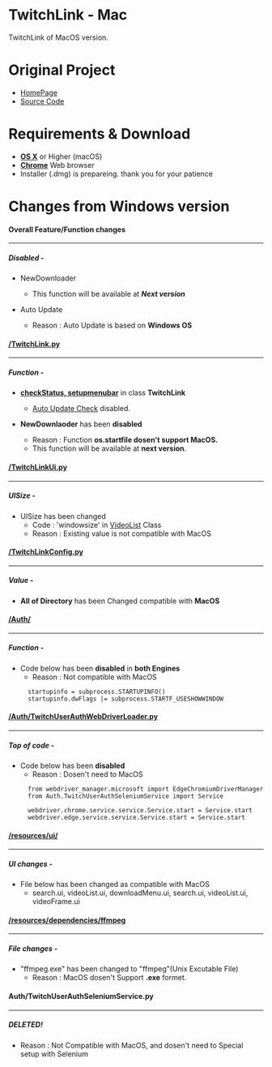 # TwitchLink - Mac
TwitchLink of MacOS version.


# Original Project
- [HomePage](https://twitchlink.github.io)
- [Source Code](https://github.com/devhotteok/TwitchLink)


# Requirements & Download

- **[OS X](https://en.wikipedia.org/wiki/MacOS)** or Higher (macOS)
- **[Chrome](https://www.google.com/url?sa=t&rct=j&q=&esrc=s&source=web&cd=&ved=2ahUKEwjQhO3jtp_vAhVSHaYKHVL2CfkQFjAAegQIBBAE&url=https%3A%2F%2Fwww.google.com%2Fintl%2Fko%2Fchrome%2F&usg=AOvVaw13CftYisc_84G1d2VQFf-w)** Web browser
- Installer (.dmg) is prepareing. thank you for your patience


# Changes from Windows version

#### Overall Feature/Function changes
***
##### Disabled -

- NewDownloader
    - This function will be available at ***Next version***
  
- Auto Update
    - Reason : Auto Update is based on **Windows OS**  




#### [/TwitchLink.py](https://github.com/Leatherback-Azi/TwitchLink-MacOS/blob/main/TwitchLink.py)
***
##### Function -

- **[checkStatus, setupmenubar](https://github.com/Leatherback-Azi/TwitchLink-MacOS/blob/main/TwitchLink.py#L78)** in class **TwitchLink**

    - [Auto Update Check](https://github.com/Leatherback-Azi/TwitchLink-MacOS/blob/main/TwitchLink.py#L105) disabled.

- **NewDownlaoder** has been **disabled**

    - Reason : Function **os.startfile dosen't support MacOS.**
    - This function will be available at **next version**.
    
    
#### [/TwitchLinkUi.py](https://github.com/Leatherback-Azi/TwitchLink-MacOS/blob/main/TwitchLinkUi.py)
***
##### UISize -

* UISize has been changed
    * Code : 'windowsize' in [VideoList](https://github.com/Leatherback-Azi/TwitchLink-MacOS/blob/main/TwitchLinkUi.py#L605) Class
    * Reason : Existing value is not compatible with MacOS
   
   
#### [/TwitchLinkConfig.py](https://github.com/Leatherback-Azi/TwitchLink-MacOS/blob/main/TwitchLinkConfig.py) 
***
##### Value -

* **All of Directory** has been Changed compatible with **MacOS**

#### [/Auth/](https://github.com/Leatherback-Azi/TwitchLink-MacOS/tree/main/Auth)
***
##### Function -

- Code below has been **disabled** in **both Engines**
    - Reason : Not compatible with MacOS
    <pre><code>  startupinfo = subprocess.STARTUPINFO()
    startupinfo.dwFlags |= subprocess.STARTF_USESHOWWINDOW    </code></pre>


#### [/Auth/TwitchUserAuthWebDriverLoader.py](https://github.com/Leatherback-Azi/TwitchLink-MacOS/blob/main/Auth/TwitchUserAuthWebDriverLoader.py)
***
##### Top of code -

- Code below has been **disabled**
    - Reason : Dosen't need to MacOS
    <pre><code>  from webdriver_manager.microsoft import EdgeChromiumDriverManager
    from Auth.TwitchUserAuthSeleniumService import Service

    webdriver.chrome.service.service.Service.start = Service.start
    webdriver.edge.service.service.Service.start = Service.start  </code></pre>
    
    
#### [/resources/ui/](https://github.com/Leatherback-Azi/TwitchLink-MacOS/tree/main/resources/ui)
***
##### UI changes -

- File below has been changed as compatible with MacOS
    - search.ui, videoList.ui, downloadMenu.ui, search.ui, videoList.ui, videoFrame.ui


#### [/resources/dependencies/ffmpeg](https://github.com/Leatherback-Azi/TwitchLink-MacOS/blob/main/resources/dependencies/ffmpeg)
***
##### File changes -
- "ffmpeg.exe" has been changed to "ffmpeg"(Unix Excutable File)
    - Reason : MacOS dosen't Support **.exe** formet.
    
    
#### Auth/TwitchUserAuthSeleniumService.py
***
##### DELETED!

- Reason : Not Compatible with MacOS, and dosen't need to Special setup with Selenium


